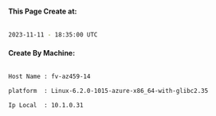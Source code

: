 
   
#### This Page Create at:

```bash

2023-11-11 - 18:35:00 UTC

```

#### Create By Machine:

```bash

Host Name : fv-az459-14

platform  : Linux-6.2.0-1015-azure-x86_64-with-glibc2.35

Ip Local  : 10.1.0.31

```

